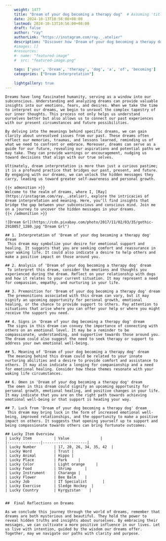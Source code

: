 ```yaml
---
    weight: 1477
    title: "Dream of your dog becoming a therapy dog"  # Assuming 'title' column exists
    date: 2024-10-13T10:56:00+08:00
    lastmod: 2024-10-13T10:56:00+08:00
    draft: false
    author: "ray"
    authorLink: "https://instagram.com/ray._.atelier"
    description: "Discover how 'Dream of your dog becoming a therapy dog' can interpret your future and uncover its significant meanings in your life."
    #images: []
    #resources:
    #- name: "featured-image"
    #  src: "featured-image.png"
    
    tags: ['your', 'Dream', 'therapy', 'dog', 'a', 'of', 'becoming']
    categories: ["Dream Interpretation"]
    
    lightgallery: true
---
```

    
    Dreams have long fascinated humanity, serving as a window into our subconscious. Understanding and analyzing dreams can provide valuable insights into our emotions, fears, and desires. When we take the time to interpret our dreams, we begin to unravel the complex tapestry of our inner thoughts. This process not only helps us understand ourselves better but also allows us to connect our past experiences with our present circumstances and future possibilities.
    
    By delving into the meanings behind specific dreams, we can gain clarity about unresolved issues from our past. These dreams often reflect our memories, traumas, and lessons learned, reminding us of what we need to confront or embrace. Moreover, dreams can serve as a guide for our future, revealing our aspirations and potential paths we may take. They can provide warnings or encouragement, nudging us toward decisions that align with our true selves.
    
    Ultimately, dream interpretation is more than just a curious pastime; it is a profound practice that bridges our past, present, and future. By engaging with our dreams, we can unlock the hidden messages they carry, leading us toward greater self-awareness and personal growth.
    
    {{< admonition >}}
    Welcome to the realm of dreams, where I, [Ray](https://instagram.com/ray._.atelier), explore the intricacies of dream interpretation and meaning. Here, you’ll find insights that bridge the gap between your subconscious and conscious mind. Join me on a journey to uncover the hidden messages in your dreams.
    {{< /admonition >}}
    
    ![Dream Grl](https://cdn.pixabay.com/photo/2017/11/02/03/35/gothic-2910057_1280.jpg "Dream Grl")
    
    ## 1. Interpretation of 'Dream of your dog becoming a therapy dog' dream
     This dream may symbolize your desire for emotional support and healing. It suggests that you are seeking comfort and reassurance in your waking life. It could also indicate a desire to help others and make a positive impact on those around you.
    
    ## 2. Analysis of 'Dream of your dog becoming a therapy dog' dream
     To interpret this dream, consider the emotions and thoughts you experienced during the dream. Reflect on your relationship with dogs and how it relates to your current situation. It may represent a need for compassion, empathy, and nurturing in your life.
    
    ## 3. Premonition for 'Dream of your dog becoming a therapy dog' dream
     The premonitions associated with this dream can vary, but it may signify an upcoming opportunity for personal growth, emotional healing, or the chance to provide support to others. Pay attention to situations that arise where you can offer your help or where you might receive the support you need.
    
    ## 4. Signs in 'Dream of your dog becoming a therapy dog' dream
     The signs in this dream can convey the importance of connecting with others on an emotional level. It may be a reminder to be compassionate, understanding, and supportive towards those around you. The dream could also suggest the need to seek therapy or support to address your own emotional well-being.
    
    ## 5. Meaning of 'Dream of your dog becoming a therapy dog' dream
     The meaning behind this dream could be related to your innate nurturing abilities and a desire to provide comfort and assistance to others. It may also indicate a longing for companionship and a need for emotional healing. Consider how these themes resonate with your waking life circumstances.
    
    ## 6. Omen in 'Dream of your dog becoming a therapy dog' dream
     The omen in this dream could signify an upcoming opportunity for personal growth, emotional healing, and positive changes in your life. It may indicate that you are on the right path towards achieving emotional well-being or that support is heading your way.
    
    ## 7. Luck from 'Dream of your dog becoming a therapy dog' dream
     This dream may bring luck in the form of increased emotional well-being, improved relationships, and the opportunity to make a positive impact on others. It suggests that opening yourself up to support and being compassionate towards others can bring fortunate outcomes.
    
    ## Lucky Item Overview
    | Lucky Item          | Value              |
    |---------------|--------------------|
    | Lucky Number        | 17, 20, 26, 34, 35, 42  |
    | Lucky Word          | Trust |
    | Lucky Animal        | Hippo |
    | Lucky Place         | Park     |
    | Lucky Color         | Light orange     |
    | Lucky Food          | Shrimp      |
    | Lucky Instrument    | Charango |
    | Lucky Flower        | Bee Balm    |
    | Lucky Job           | IT Specialist       |
    | Lucky Exercise      | Sledge Hockey  |
    | Lucky Country       | Kyrgyzstan    |
    
    
    ##  Final Reflections on Dreams
    
    As we conclude this journey through the world of dreams, remember that dreams are both mysterious and beautiful. They hold the power to reveal hidden truths and insights about ourselves. By embracing their messages, we can cultivate a more positive influence in our lives. Let us live with intention, guided by the wisdom our dreams offer. Together, may we navigate our paths with clarity and purpose.
    